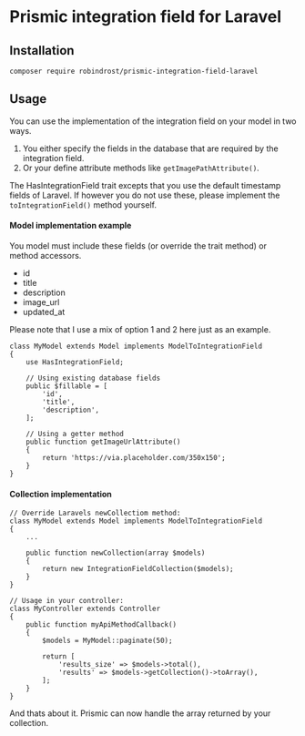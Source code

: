 # Prismic integration field for Laravel

## Installation

```
composer require robindrost/prismic-integration-field-laravel
```

## Usage

You can use the implementation of the integration field on your model in two ways.

1. You either specify the fields in the database that are required by the integration field.
2. Or your define attribute methods like `getImagePathAttribute()`.

The HasIntegrationField trait excepts that you use the default timestamp fields of Laravel. If however you do not use these, please implement the `toIntegrationField()` method yourself.

#### Model implementation example

You model must include these fields (or override the trait method) or method accessors.

- id
- title
- description
- image_url
- updated_at

Please note that I use a mix of option 1 and 2 here just as an example.

```
class MyModel extends Model implements ModelToIntegrationField
{
    use HasIntegrationField;

    // Using existing database fields
    public $fillable = [
        'id',
        'title',
        'description',
    ];

    // Using a getter method
    public function getImageUrlAttribute()
    {
        return 'https://via.placeholder.com/350x150';
    }
}
```

#### Collection implementation

```
// Override Laravels newCollectiom method:
class MyModel extends Model implements ModelToIntegrationField
{
    ...

    public function newCollection(array $models)
    {
        return new IntegrationFieldCollection($models);
    }
}

// Usage in your controller:
class MyController extends Controller
{
    public function myApiMethodCallback()
    {
        $models = MyModel::paginate(50);

        return [
            'results_size' => $models->total(),
            'results' => $models->getCollection()->toArray(),
        ];
    }
}
```

And thats about it. Prismic can now handle the array returned by your collection.
